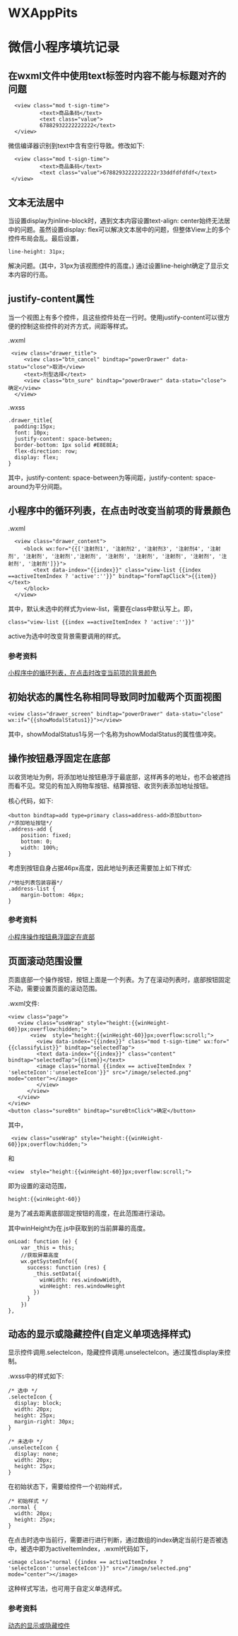 # WXAppPits

# 微信小程序填坑记录

## 在wxml文件中使用text标签时内容不能与标题对齐的问题

```objetive-c
  <view class="mod t-sign-time">
          <text>商品条码</text>
          <text class="value">
          67882932222222222</text>
  </view>
```
微信编译器识别到text中含有空行导致。修改如下:

```objetive-c
  <view class="mod t-sign-time">
          <text>商品条码</text>
          <text class="value">67882932222222222r33ddfdfdfdf</text>
 </view>
```

## 文本无法居中

当设置display为inline-block时，遇到文本内容设置text-align: center始终无法居中的问题。虽然设置display: flex可以解决文本居中的问题，但整体View上的多个控件布局会乱。最后设置，

```
line-height: 31px;
```
解决问题。(其中，31px为该视图控件的高度。) 通过设置line-height确定了显示文本内容的行高。

## justify-content属性

当一个视图上有多个控件，且这些控件处在一行时。使用justify-content可以很方便的控制这些控件的对齐方式，间距等样式。

.wxml

```
 <view class="drawer_title">
     <view class="btn_cancel" bindtap="powerDrawer" data-statu="close">取消</view>
     <text>剂型选择</text>
     <view class="btn_sure" bindtap="powerDrawer" data-statu="close">确定</view>
  </view>  
```

.wxss

```
.drawer_title{  
  padding:15px;  
  font: 10px;  
  justify-content: space-between;
  border-bottom: 1px solid #E8E8EA; 
  flex-direction: row;
  display: flex;
}  
```
其中，justify-content: space-between为等间距，justify-content: space-around为平分间距。

## 小程序中的循环列表，在点击时改变当前项的背景颜色
.wxml

```
  <view class="drawer_content">
     <block wx:for="{{['注射剂1', '注射剂2', '注射剂3', '注射剂4', '注射剂', '注射剂', '注射剂','注射剂', '注射剂', '注射剂', '注射剂', '注射剂', '注射剂', '注射剂']}}">
        <text data-index="{{index}}" class="view-list {{index ==activeItemIndex ? 'active':''}}" bindtap="formTapClick">{{item}}</text>
     </block>
  </view>  

```
其中，默认未选中的样式为view-list，需要在class中默认写上。即，

```
class="view-list {{index ==activeItemIndex ? 'active':''}}"
```
active为选中时改变背景需要调用的样式。

### 参考资料

[小程序中的循环列表，在点击时改变当前项的背景颜色](http://www.wxapp-union.com/portal.php?mod=view&aid=1509)

## 初始状态的属性名称相同导致同时加载两个页面视图

```
<view class="drawer_screen" bindtap="powerDrawer" data-statu="close" wx:if="{{showModalStatus1}}"></view>
```
其中，showModalStatus1与另一个名称为showModalStatus的属性值冲突。

## 操作按钮悬浮固定在底部

以收货地址为例，将添加地址按钮悬浮于最底部，这样再多的地址，也不会被遮挡而看不见。常见的有加入购物车按钮、结算按钮、收货列表添加地址按钮。

核心代码，如下:

```
<button bindtap=add type=primary class=address-add>添加button>
/*添加地址按钮*/
.address-add {
    position: fixed;
    bottom: 0;
    width: 100%;
}
```
考虑到按钮自身占据46px高度，因此地址列表还需要加上如下样式:

```
/*地址列表包装容器*/
.address-list {
    margin-bottom: 46px;
}
```

### 参考资料

[小程序操作按钮悬浮固定在底部](http://www.mntuku.cn/index.php/article/show/id-7141)

## 页面滚动范围设置

页面底部一个操作按钮，按钮上面是一个列表。为了在滚动列表时，底部按钮固定不动，需要设置页面的滚动范围。

.wxml文件:

```
<view class="page">
   <view class="useWrap" style="height:{{winHeight-60}}px;overflow:hidden;">
       <view  style="height:{{winHeight-60}}px;overflow:scroll;">
         <view data-index="{{index}}" class="mod t-sign-time" wx:for="{{classifyList}}" bindtap="selectedTap">
         <text data-index="{{index}}" class="content" bindtap="selectedTap">{{item}}</text>
         <image class="normal {{index == activeItemIndex ? 'selecteIcon':'unselecteIcon'}}" src="/image/selected.png" mode="center"></image>  
         </view> 
      </view>   
   </view>
</view>
<button class="sureBtn" bindtap="sureBtnClick">确定</button>

```

其中，

```
 <view class="useWrap" style="height:{{winHeight-60}}px;overflow:hidden;">
```
和

```
<view  style="height:{{winHeight-60}}px;overflow:scroll;">
```
即为设置的滚动范围，

```
height:{{winHeight-60}}
```
是为了减去距离底部固定按钮的高度，在此范围进行滚动。

其中winHeight为在.js中获取到的当前屏幕的高度。
```
onLoad: function (e) {
    var _this = this;
    //获取屏幕高度
    wx.getSystemInfo({
      success: function (res) {
        _this.setData({
          winWidth: res.windowWidth,
          winHeight: res.windowHeight
        })
      }
    })
},
```
## 动态的显示或隐藏控件(自定义单项选择样式)

显示控件调用.selecteIcon，隐藏控件调用.unselecteIcon。通过属性display来控制。

.wxss中的样式如下:

```
/* 选中 */
.selecteIcon {
  display: block;
  width: 20px;
  height: 25px;
  margin-right: 30px;
}

/* 未选中 */
.unselecteIcon {
  display: none;
  width: 20px;
  height: 25px;
}
```

在初始状态下，需要给控件一个初始样式，

```
/* 初始样式 */
.normal {
  width: 20px;
  height: 25px;
}
```

在点击时选中当前行，需要进行进行判断，通过数组的index确定当前行是否被选中，被选中即为activeItemIndex，.wxml代码如下，

```
<image class="normal {{index == activeItemIndex ? 'selecteIcon':'unselecteIcon'}}" src="/image/selected.png" mode="center"></image>  
```
这种样式写法，也可用于自定义单选样式。
### 参考资料

[动态的显示或隐藏控件](http://www.wxapp-union.com/portal.php?mod=view&aid=1261)

